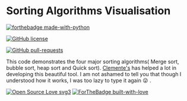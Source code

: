 # Sorting Algorithms Visualisation
[![forthebadge made-with-python](http://ForTheBadge.com/images/badges/made-with-python.svg)](https://www.python.org/) 

[![GitHub license](https://img.shields.io/github/license/Naereen/StrapDown.js.svg)](https://github.com/Naereen/StrapDown.js/blob/master/LICENSE)

[![GitHub pull-requests](https://img.shields.io/github/issues-pr/Naereen/StrapDown.js.svg)](https://GitHub.com/Naereen/StrapDown.js/pull/)

This code demonstrates the four major sorting algorithms( Merge sort, bubble sort, heap sort and Quick sort). [Clemente's](https://github.com/clementmihailescu/Sorting-Visualizer-Tutorial) has helped a lot in developing this beautiful tool. I am not ashamed to tell you that though I understood how it works, I was too lazy to type it again :stuck_out_tongue_winking_eye: .

[![Open Source Love svg3](https://badges.frapsoft.com/os/v3/open-source.svg?v=103)](https://github.com/ellerbrock/open-source-badges/)
[![ForTheBadge built-with-love](http://ForTheBadge.com/images/badges/built-with-love.svg)](https://GitHub.com/Naereen/)

